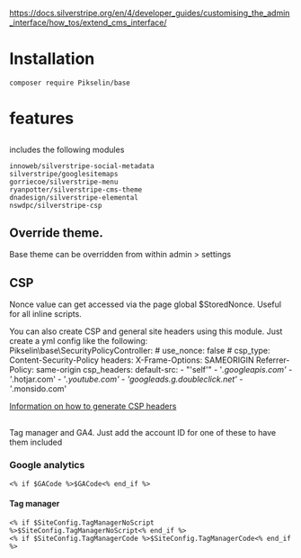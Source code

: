 https://docs.silverstripe.org/en/4/developer_guides/customising_the_admin_interface/how_tos/extend_cms_interface/

# Installation
    composer require Pikselin/base

# features

##
includes the following modules

    innoweb/silverstripe-social-metadata
    silverstripe/googlesitemaps
    gorriecoe/silverstripe-menu
    ryanpotter/silverstripe-cms-theme
    dnadesign/silverstripe-elemental
    nswdpc/silverstripe-csp

## Override theme. 
Base theme can be overridden from within admin > settings

## CSP
Nonce value can get accessed via the page global $StoredNonce. Useful for all inline scripts.

You can also create CSP and general site headers using this module. Just create a yml config like the following:
    Pikselin\base\SecurityPolicyController:
    #  use_nonce: false
    #  csp_type: Content-Security-Policy
      headers:
        X-Frame-Options: SAMEORIGIN
        Referrer-Policy: same-origin
      csp_headers:
        default-src:
          - "'self'"
          - '*.googleapis.com'
          - '*.hotjar.com'
          - '*.youtube.com'
          - 'googleads.g.doubleclick.net'
          - '*.monsido.com'

[Information on how to generate CSP headers](https://report-uri.com/home/generate)

##
Tag manager and GA4. Just add the account ID for one of these to have them included

### Google analytics
    <% if $GACode %>$GACode<% end_if %>


#### Tag manager
    <% if $SiteConfig.TagManagerNoScript %>$SiteConfig.TagManagerNoScript<% end_if %>
    <% if $SiteConfig.TagManagerCode %>$SiteConfig.TagManagerCode<% end_if %>
